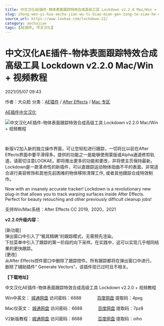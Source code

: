 ```yaml
---
title: 中文汉化AE插件-物体表面跟踪特效合成高级工具 Lockdown v2.2.0 Mac/Win + 视频教程
slug: zhong-wen-yi-hua-aecha-jian-wu-ti-biao-mian-gen-zong-te-xiao-he-cheng-gao-ji-gong-ju-lockdown-v2-2-0-mac-win-shi-pin-jiao-cheng
source_url: https://www.lookae.com/lockdown-22/
category: aechajian
tags: [AE插件, 中文汉化]
---
```

# 中文汉化AE插件-物体表面跟踪特效合成高级工具 Lockdown v2.2.0 Mac/Win + 视频教程

2021/05/07 09:43

作者：大众脸
分类：[AE插件](https://www.lookae.com/after-effects/aechajian/) / [After Effects](https://www.lookae.com/after-effects/) / [Mac 专区](https://www.lookae.com/mac-osx/)

[AE插件](https://www.lookae.com/tag/ae%e6%8f%92%e4%bb%b6/)[中文汉化](https://www.lookae.com/tag/%e4%b8%ad%e6%96%87%e6%b1%89%e5%8c%96/)

![中文汉化AE插件-物体表面跟踪特效合成高级工具 Lockdown v2.2.0 Mac/Win + 视频教程](https://www.lookae.com/wp-content/uploads/2019/10/Lockdown.jpg "中文汉化AE插件-物体表面跟踪特效合成高级工具 Lockdown v2.2.0 Mac/Win + 视频教程-LookAE.com")

[﻿﻿﻿﻿﻿](https://cloud.video.taobao.com//play/u/705956171/p/1/e/6/t/1/308642065330.mp4)

新版V2加入新的独立操作界面，可让您轻松进行跟踪，一切将比以前在After Effects界面中要平滑得多。提供的功能之一是能够使用蒙版或Alpha通道修剪轨道。请密切注意LOOKAE。即将推出更多的功能和更改，并将使主页保持最新。Lockdown是一款革命性的新插件，可以直跟踪运动物体扭曲不平的表面，非常适合进行美容修饰和其他先前困难的物体移除清理工作, 或者其他跟踪合成特效制作。

Now with an insanely accurate tracker! Lockdown is a revolutionary new plug-in that allows you to track warping surfaces inside After Effects. Perfect for beauty retouching and other previously difficult cleanup jobs!

支持Win/Mac系统：After Effects CC 2019,  2020，2021

**v2.2.0升级内容：**

[新功能]  
弹出窗口中引入了“极其精确”的跟踪模式，无需预先渲染。  
下拉菜单中引入了跟踪的第一阶段的向下采样。在实践中，这可以实现几乎相同结果的更快跟踪。  
[更改]  
从After Effects控件窗口中删除了跟踪控件。所有跟踪都将在弹出窗口中进行。  
删除了辅助插件“ Generate Vectors”，该插件现已过时且不相关。

**【下载地址】**

中文汉化AE插件-物体表面跟踪特效合成高级工具 Lockdown v2.2.0 + 视频教程

Win中英文： [城通网盘](https://089u.com/f/680462-495133446-0d2198) 访问密码：6688             [百度网盘](https://pan.baidu.com/s/19h33T19RQACkbl6l-VXmoA) 提取码：4pxg

Mac仅英文： [城通网盘](https://089u.com/f/680462-495200351-07d0b5) 访问密码：6688             [百度网盘](https://pan.baidu.com/s/10gLf2zq5vCYTX7lO2wTdcg) 提取码：7pz8

V2新版教程：[城通网盘](https://089u.com/f/680462-495135746-bf69b7) 访问密码：6688             [百度网盘](https://pan.baidu.com/s/1yJ0tcRCvlspPF97iOHvM_g) 提取码：oiho
